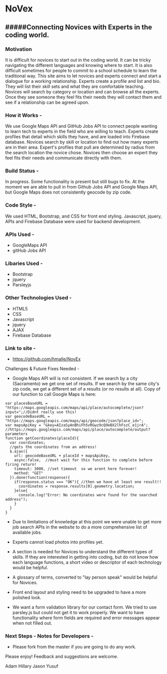 
# NoVex 
#####Connecting Novices with Experts in the coding world. 
---
### Motivation 
It is difficult for novices to start out in the coding world. It can be tricky navigating the 
different languages and knowing where to start. It is also difficult sometimes for people to 
commit to a school schedule to learn the traditional way. This site aims to let novices and 
experts connect and start a dialogue for a working relationship. Experts create a profile and 
list and bio. They will list their skill sets and what they are comfortable teaching. Novices 
will search by category or location and can browse all the experts. Once they see someone they 
feel fits their needs they will contact them and see if a relationship can be agreed upon. 

### How it Works - 
We use Google Maps API and GitHub Jobs API to connect people wanting to learn tech to experts 
in the field who are willing to teach. Experts create profiles that detail which skills they 
have, and are loaded into Firebase database. Novices search by skill or location to find out 
how many experts are in their area. Expert's profiles that pull are determined by radius from 
the search location the novice chose. Novices then choose an expert they feel fits their needs 
and communicate directly with them. 

### Build Status - 
In progress. Some functionality is present but still bugs to fix. At the moment we are able to 
pull in from Github Jobs API and Google Maps API, but Google Maps does not consistently geocode 
by zip code. 


### Code Style - 
We used HTML, Bootstrap, and CSS for front end styling. Javascript, jquery, APIs and Firebase 
Database were used for backend development. 

### APIs Used - 
  * GoogleMaps API
  * gitHub Jobs API

### Libaries Used - 
  * Bootstrap
  * jquery
  * Parsleyjs

### Other Technologies Used - 
  * HTML5
  * CSS
  * Javascript
  * jquery
  * AJAX
  * Firebase Database

### Link to site - 
   * https://github.com/hmalle/NovEx 


 Challenges & Future Fixes Needed - 
* Google Maps API will is not consistent. If we search by a city (Sacramento) we get one set 
of results. If we search by the same city's zip code, we get a different set of a results 
(or no results at all). Copy of our function to call Google Maps is here:
```
var placesBaseURL = "https://maps.googleapis.com/maps/api/place/autocomplete/json?input=";//Didnt really use this!
var geocodeBaseURL = "https://maps.googleapis.com/maps/api/geocode/json?place_id="; 
var mapsApiKey = "&key=AIzaSyAnBhiFh5vRGwz9cQ9eBX2lhFszC_e1jrA";
//https://maps.googleapis.com/maps/api/place/autocomplete/output?parameters
function getCoordinates(placeId){
  var coordinates;
  //gets the coordinates from an address!
  $.ajax({ 
    url: geocodeBaseURL + placeId + mapsApiKey, 
    async:false,  //must wait for this function to complete before firing return! 
    timeout: 3000, //set timeout  so we arent here forever!
    method: "GET" 
  }).done(function(response){
    if(response.status === "OK"){ //then we have at least one result!!
      coordinates = response.results[0].geometry.location;
    }else{
      console.log("Error: No coordinates were found for the searched address");
    }
  }
}

```

* Due to limitations of knowledge at this point we were unable to get more job search APIs 
in the website to do a more comprehensive list of available jobs. 

* Experts cannot load photos into profiles yet. 

* A section is needed for Novices to understand the different types of skills. If they are 
interested in getting into coding, but do not know how each language functions, a short 
video or descriptor of each technology would be helpful. 

* A glossary of terms, converted to "lay person speak" would be helpful for Novices. 

* Front end layout and styling need to be upgraded to have a more polished look. 

* We want a form validation library for our contact form. We tried to use parsley.js but 
could not get it to work properly. We want to have functionality where form fields are 
required and error messages appear when not filled out. 


### Next Steps - Notes for Developers -
* Please fork from the master if you are going to do any work. 


Please enjoy! Feedback and suggestions are welcome. 

Adam
Hillary
Jason
Yusuf
